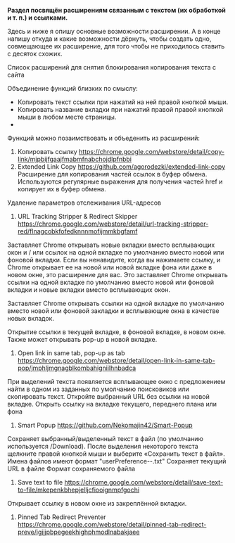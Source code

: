 **Раздел посвящён расширениям связанным с текстом (их обработкой и т. п.) и ссылками.**

Здесь и ниже я опишу основные возможности расширении. А в конце напишу откуда и какие возможности дёрнуть, чтобы создать одно, совмещающее их расширение, для того чтобы не приходилось ставить с десяток схожих.

Список расширений для снятия блокирования копирования текста с сайта





Объединение функций близких по смыслу:
* Копировать текст ссылки при нажатий на ней правой кнопкой мыши.
* Копировать название вкладки при нажатий правой правой кнопкой мыши в любом месте страницы.
*

Функций можно позаимствовать и объеденить из расширений:
1. Копировать ссылку https://chrome.google.com/webstore/detail/copy-link/mjpbijfgaajfmabmfnabchojdlpfnbbi
2. Extended Link Copy https://github.com/agorodezki/extended-link-copy
Расширение для копирования частей ссылок в буфер обмена.
Используются регулярные выражения для получения частей href и копирует их в буфер обмена.


Удаление параметров отслеживания URL-адресов

1. URL Tracking Stripper & Redirect Skipper https://chrome.google.com/webstore/detail/url-tracking-stripper-red/flnagcobkfofedknnnmofijmmkbgfamf

Заставляет Chrome открывать новые вкладки вместо всплывающих окон и / или ссылок на одной вкладке по умолчанию вместо новой или фоновой вкладки.
Если вы ненавидите, когда вы нажимаете ссылку, и Chrome открывает ее на новой или новой вкладке фона или даже в новом окне, это расширение для вас. Это заставляет Chrome открывать ссылки на одной вкладке по умолчанию вместо новой или фоновой вкладки и новые вкладки вместо всплывающих окон.

Заставляет Chrome открывать ссылки на одной вкладке по умолчанию вместо новой или фоновой закладки и всплывающие окна в качестве новых вкладок.

Открытие ссылки в текущей вкладке, в фоновой вкладке, в новом окне.
Также может открывать pop-up в новой вкладке.

1. Open link in same tab, pop-up as tab https://chrome.google.com/webstore/detail/open-link-in-same-tab-pop/jmphljmgnagblkombahigniilhnbadca

При выделений текста появляется всплывающее окно с предложением найти в одном из заданных по умолчанию поисковиков или скопировать текст.
Откройте выбранный URL без ссылки на новой вкладке.
Открыть ссылку на вкладке текущего, переднего плана или фона

1. Smart Popup https://github.com/Nekomajin42/Smart-Popup

Сохраняет выбранный/выделенный текст в файл (по умолчанию используется /Download).
После выделения некоторого текста щелкните правой кнопкой мыши и выберите «Сохранить текст в файл».
Имена файлов имеют формат "userPreference--<timestamp>.txt"
Сохраняет текущий URL в файле
Формат сохраняемого файла

1. Save text to file https://chrome.google.com/webstore/detail/save-text-to-file/mkepenkbhepjelljcfiooignmpfgochi

Открывает ссылку в новом окне из закреплённой вкладки.

1. Pinned Tab Redirect Preventer https://chrome.google.com/webstore/detail/pinned-tab-redirect-preve/igjjjpbpegeekhighphmodlnabakjaee
